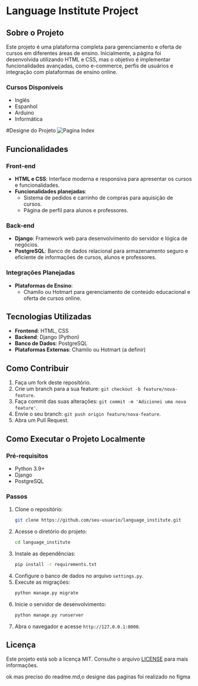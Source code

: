 # Language Institute Project

## Sobre o Projeto

Este projeto é uma plataforma completa para gerenciamento e oferta de cursos em diferentes áreas de ensino. Inicialmente, a página foi desenvolvida utilizando HTML e CSS, mas o objetivo é implementar funcionalidades avançadas, como e-commerce, perfis de usuários e integração com plataformas de ensino online.

### Cursos Disponíveis

- Inglês
- Espanhol
- Arduino
- Informática

#Designe do Projeto
 ![Pagina Index](caminho-da-imagem)


## Funcionalidades

### Front-end

- **HTML e CSS**: Interface moderna e responsiva para apresentar os cursos e funcionalidades.
- **Funcionalidades planejadas**:
  - Sistema de pedidos e carrinho de compras para aquisição de cursos.
  - Página de perfil para alunos e professores.

### Back-end

- **Django**: Framework web para desenvolvimento do servidor e lógica de negócios.
- **PostgreSQL**: Banco de dados relacional para armazenamento seguro e eficiente de informações de cursos, alunos e professores.

### Integrações Planejadas

- **Plataformas de Ensino**:
  - Chamilo ou Hotmart para gerenciamento de conteúdo educacional e oferta de cursos online.

## Tecnologias Utilizadas

- **Frontend**: HTML, CSS
- **Backend**: Django (Python)
- **Banco de Dados**: PostgreSQL
- **Plataformas Externas**: Chamilo ou Hotmart (a definir)

## Como Contribuir

1. Faça um fork deste repositório.
2. Crie um branch para a sua feature: `git checkout -b feature/nova-feature`.
3. Faça commit das suas alterações: `git commit -m 'Adicionei uma nova feature'`.
4. Envie o seu branch: `git push origin feature/nova-feature`.
5. Abra um Pull Request.

## Como Executar o Projeto Localmente

### Pré-requisitos

- Python 3.9+
- Django
- PostgreSQL

### Passos

1. Clone o repositório:
   ```bash
   git clone https://github.com/seu-usuario/language_institute.git
   ```
2. Acesse o diretório do projeto:
   ```bash
   cd language_institute
   ```
3. Instale as dependências:
   ```bash
   pip install -r requirements.txt
   ```
4. Configure o banco de dados no arquivo `settings.py`.
5. Execute as migrações:
   ```bash
   python manage.py migrate
   ```
6. Inicie o servidor de desenvolvimento:
   ```bash
   python manage.py runserver
   ```
7. Abra o navegador e acesse `http://127.0.0.1:8000`.

## Licença

Este projeto está sob a licença MIT. Consulte o arquivo [LICENSE](LICENSE) para mais informações.

ok mas preciso do readme.md,o designe das paginas foi realizado no figma



